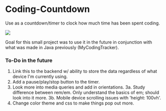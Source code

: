 # Coding-Countdown
Use as a countdown/timer to clock how much time has been spent coding.

![](https://gyazo.com/80a83648b7e00d8c8d1b1648e266a823?raw=true)

Goal for this small project was to use it in the future in conjunction with what was made in Java previously (MyCodingTracker).

### To-Do in the future
1. Link this to the backend w/ ability to store the data regardless of what device I'm currently using.
2. Add a pause/play/stop button to the timer.
3. Look more into media queries and add in orientations.
  3a. Study difference between rem/em.  Only understand the basics of em; should look into it more.
  3b. Mobile device scrolling issues with 'height: 100vh'.
4. Change color theme and css to make things pop out more.
